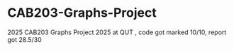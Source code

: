 # CAB203-Graphs-Project
2025 CAB203 Graphs Project 2025 at QUT
, code got marked 10/10, report got 28.5/30
